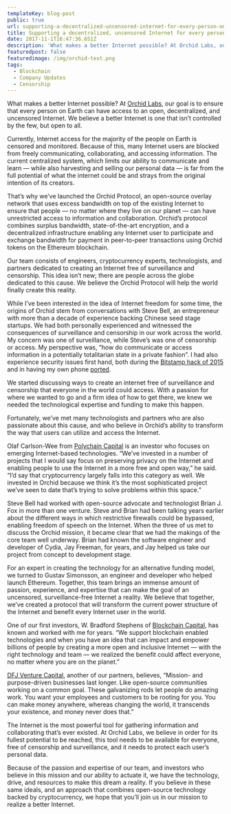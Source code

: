```yaml
---
templateKey: blog-post
public: true
url: supporting-a-decentralized-uncensored-internet-for-every-person-on-the-planet
title: Supporting a decentralized, uncensored Internet for every person on the planet
date: 2017-11-1T16:47:36.651Z
description: 'What makes a better Internet possible? At Orchid Labs, our goal is to ensure that every person on Earth can have access to an open, decentralized, and uncensored Internet.'
featuredpost: false
featuredimage: /img/orchid-text.png
tags:
  - Blockchain
  - Company Updates
  - Censorship
---
```

What makes a better Internet possible? At [Orchid Labs](http://www.orchidprotocol.com/), our goal is to ensure that every person on Earth can have access to an open, decentralized, and uncensored Internet. We believe a better Internet is one that isn’t controlled by the few, but open to all.

Currently, Internet access for the majority of the people on Earth is censored and monitored. Because of this, many Internet users are blocked from freely communicating, collaborating, and accessing information. The current centralized system, which limits our ability to communicate and learn — while also harvesting and selling our personal data — is far from the full potential of what the internet could be and strays from the original intention of its creators.

That’s why we’ve launched the Orchid Protocol, an open-source overlay network that uses excess bandwidth on top of the existing Internet to ensure that people — no matter where they live on our planet — can have unrestricted access to information and collaboration. Orchid’s protocol combines surplus bandwidth, state-of-the-art encryption, and a decentralized infrastructure enabling any Internet user to participate and exchange bandwidth for payment in peer-to-peer transactions using Orchid tokens on the Ethereum blockchain.

Our team consists of engineers, cryptocurrency experts, technologists, and partners dedicated to creating an Internet free of surveillance and censorship. This idea isn’t new; there are people across the globe dedicated to this cause. We believe the Orchid Protocol will help the world finally create this reality.

While I’ve been interested in the idea of Internet freedom for some time, the origins of Orchid stem from conversations with Steve Bell, an entrepreneur with more than a decade of experience backing Chinese seed stage startups. We had both personally experienced and witnessed the consequences of surveillance and censorship in our work across the world. My concern was one of surveillance, while Steve’s was one of censorship or access. My perspective was, “how do communicate or access information in a potentially totalitarian state in a private fashion”. I had also experience security issues first hand, both during the [Bitstamp hack of 2015](https://techcrunch.com/2015/01/05/bitstamp-bitcoin-exchange-hack/) and in having my own phone [ported](https://medium.com/@stevewaterhouse/notes-on-recovering-from-a-hack-3cd438e10fe0).

We started discussing ways to create an internet free of surveillance and censorship that everyone in the world could access. With a passion for where we wanted to go and a firm idea of how to get there, we knew we needed the technological expertise and funding to make this happen.

Fortunately, we’ve met many technologists and partners who are also passionate about this cause, and who believe in Orchid’s ability to transform the way that users can utilize and access the Internet.

Olaf Carlson-Wee from [Polychain Capital](http://polychain.capital/) is an investor who focuses on emerging Internet-based technologies. “We’ve invested in a number of projects that I would say focus on preserving privacy on the Internet and enabling people to use the Internet in a more free and open way,” he said. “I’d say that cryptocurrency largely falls into this category as well. We invested in Orchid because we think it’s the most sophisticated project we’ve seen to date that’s trying to solve problems within this space.”

Steve Bell had worked with open-source advocate and technologist Brian J. Fox in more than one venture. Steve and Brian had been talking years earlier about the different ways in which restrictive firewalls could be bypassed, enabling freedom of speech on the Internet. When the three of us met to discuss the Orchid mission, it became clear that we had the makings of the core team well underway. Brian had known the software engineer and developer of Cydia, Jay Freeman, for years, and Jay helped us take our project from concept to development stage.

For an expert in creating the technology for an alternative funding model, we turned to Gustav Simonsson, an engineer and developer who helped launch Ethereum. Together, this team brings an immense amount of passion, experience, and expertise that can make the goal of an uncensored, surveillance-free Internet a reality. We believe that together, we’ve created a protocol that will transform the current power structure of the Internet and benefit every Internet user in the world.

One of our first investors, W. Bradford Stephens of [Blockchain Capital](http://blockchain.capital/), has known and worked with me for years. “We support blockchain enabled technologies and when you have an idea that can impact and empower billions of people by creating a more open and inclusive Internet — with the right technology and team — we realized the benefit could affect everyone, no matter where you are on the planet.”

[DFJ Venture Capital](https://dfj.com/), another of our partners, believes, “Mission- and purpose-driven businesses last longer. Like open-source communities working on a common goal. These galvanizing rods let people do amazing work. You want your employees and customers to be rooting for you. You can make money anywhere, whereas changing the world, it transcends your existence, and money never does that.”

The Internet is the most powerful tool for gathering information and collaborating that’s ever existed. At Orchid Labs, we believe in order for its fullest potential to be reached, this tool needs to be available for everyone, free of censorship and surveillance, and it needs to protect each user’s personal data.

Because of the passion and expertise of our team, and investors who believe in this mission and our ability to actuate it, we have the technology, drive, and resources to make this dream a reality. If you believe in these same ideals, and an approach that combines open-source technology backed by cryptocurrency, we hope that you’ll join us in our mission to realize a better Internet.
